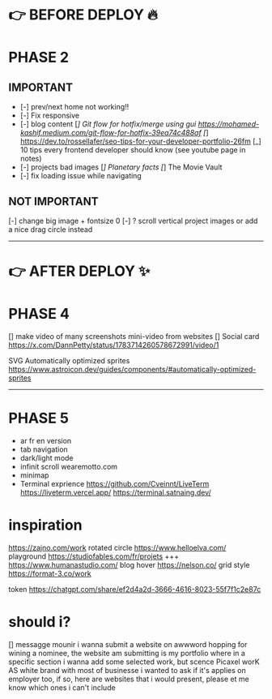# 👉 BEFORE DEPLOY 🔥

# PHASE 2

## IMPORTANT

- [-] prev/next home not working!!
- [-] Fix responsive
- [-] blog content
  [_] Git flow for hotfix/merge using gui https://mohamed-kashif.medium.com/git-flow-for-hotfix-39ea74c488af
  [_] https://dev.to/rossellafer/seo-tips-for-your-developer-portfolio-26fm
  [_] 10 tips every frontend developer should know (see youtube page in notes)
- [-] projects bad images
  [_] Planetary facts
  [_] The Movie Vault
- [-] fix loading issue while navigating

## NOT IMPORTANT

[-] change big image + fontsize 0
[-] ? scroll vertical project images or add a nice drag circle instead

---

# 👉 AFTER DEPLOY ✨

# PHASE 4

[] make video of many screenshots mini-video from websites
[] Social card
https://x.com/DannPetty/status/1783714260578672991/video/1

SVG Automatically optimized sprites https://www.astroicon.dev/guides/components/#automatically-optimized-sprites

---

# PHASE 5

- ar fr en version
- tab navigation
- dark/light mode
- infinit scroll wearemotto.com
- minimap
- Terminal exprience https://github.com/Cveinnt/LiveTerm
  https://liveterm.vercel.app/
  https://terminal.satnaing.dev/

# inspiration

https://zajno.com/work
rotated circle https://www.helloelva.com/
playground https://studiofables.com/fr/projets
+++ https://www.humanastudio.com/
blog hover https://nelson.co/
grid style https://format-3.co/work

token https://chatgpt.com/share/ef2d4a2d-3666-4616-8023-55f7f1c2e87c

# should i?

[] messagge mounir
i wanna submit a website on awwword hopping for wining a nominee, the website am submitting is my portfolio where in a specific section i wanna add some selected work, but scence Picaxel worK AS white brand with most of businesse i wanted to ask if it's applies on employer too, if so, here are websites that i would present, please et me know which ones i can't include
